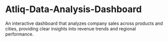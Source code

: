 # Atliq-Data-Analysis-Dashboard
An interactive dashboard that analyzes company sales across products and cities, providing clear insights into revenue trends and regional performance.
